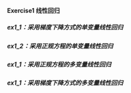 #### Exercise1 线性回归
#####  ex1_1：采用梯度下降方式的单变量线性回归
#####  ex1_2：采用正规方程的单变量线性回归
#####  ex1_1：采用正规方程的多变量线性回归
#####  ex1_1：采用梯度下降方式的多变量线性回归
